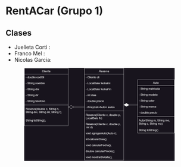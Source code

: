 # RentACar (Grupo 1)

## Clases

- Juelieta Corti : 
- Franco Mel : 
- Nicolas Garcia: 

<center>
<img src="DiagramaUML.png" height="250"/>
</center>